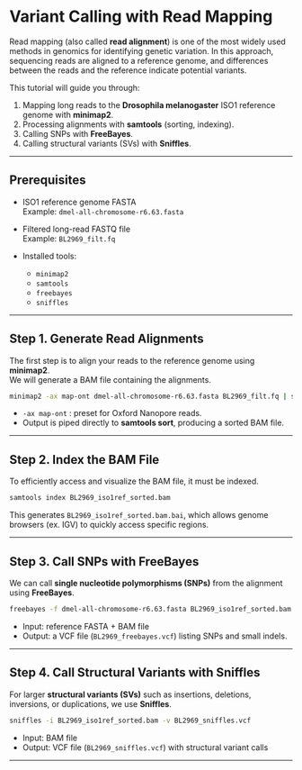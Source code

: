 # Variant Calling with Read Mapping

Read mapping (also called **read alignment**) is one of the most widely used methods in genomics for identifying genetic variation. In this approach, sequencing reads are aligned to a reference genome, and differences between the reads and the reference indicate potential variants.  

This tutorial will guide you through:
1. Mapping long reads to the **Drosophila melanogaster** ISO1 reference genome with **minimap2**.  
2. Processing alignments with **samtools** (sorting, indexing).  
3. Calling SNPs with **FreeBayes**.  
4. Calling structural variants (SVs) with **Sniffles**.  

---

## Prerequisites

- ISO1 reference genome FASTA  
  Example: `dmel-all-chromosome-r6.63.fasta`  

- Filtered long-read FASTQ file  
  Example: `BL2969_filt.fq`  

- Installed tools:  
  - `minimap2`  
  - `samtools`  
  - `freebayes`  
  - `sniffles`

---

## Step 1. Generate Read Alignments

The first step is to align your reads to the reference genome using **minimap2**.  
We will generate a BAM file containing the alignments.

```bash
minimap2 -ax map-ont dmel-all-chromosome-r6.63.fasta BL2969_filt.fq | samtools sort -O BAM -o BL2969_iso1ref_sorted.bam -
```

- `-ax map-ont` : preset for Oxford Nanopore reads.  
- Output is piped directly to **samtools sort**, producing a sorted BAM file.  

---

## Step 2. Index the BAM File

To efficiently access and visualize the BAM file, it must be indexed.

```bash
samtools index BL2969_iso1ref_sorted.bam
```

This generates `BL2969_iso1ref_sorted.bam.bai`, which allows genome browsers (ex. IGV) to quickly access specific regions.

---

## Step 3. Call SNPs with FreeBayes

We can call **single nucleotide polymorphisms (SNPs)** from the alignment using **FreeBayes**.

```bash
freebayes -f dmel-all-chromosome-r6.63.fasta BL2969_iso1ref_sorted.bam > BL2969_freebayes.vcf
```

- Input: reference FASTA + BAM file  
- Output: a VCF file (`BL2969_freebayes.vcf`) listing SNPs and small indels.  

---

## Step 4. Call Structural Variants with Sniffles

For larger **structural variants (SVs)** such as insertions, deletions, inversions, or duplications, we use **Sniffles**.

```bash
sniffles -i BL2969_iso1ref_sorted.bam -v BL2969_sniffles.vcf
```

- Input: BAM file  
- Output: VCF file (`BL2969_sniffles.vcf`) with structural variant calls  

---

